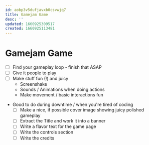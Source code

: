 ```yaml
---
id: aobp3v5dufjavxb0csvwjq7
title: Gamejam Game
desc: ''
updated: 1660925309517
created: 1660925113481
---
```

# Gamejam Game
- [ ] Find your gameplay loop - finish that ASAP
- [ ] Give it people to play
- [ ] Make stuff fun (!) and juicy
  - Screenshake
  - Sounds / Animations when doing actions
  - Make movement / basic interactions fun

- Good to do during downtime / when you're tired of coding
  - [ ] Make a nice, if possible cover image showing juicy polished gameplay
  - [ ] Extract the Title and work it into a banner
  - [ ] Write a flavor text for the game page
  - [ ] Write the controls section
  - [ ] Write the credits
